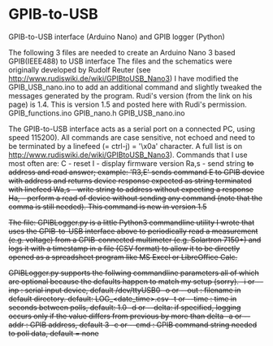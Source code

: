 # GPIB-to-USB
GPIB-to-USB interface (Arduino Nano) and GPIB logger (Python)

The following 3 files are needed to create an Arduino Nano 3 based GPIB(IEEE488) to USB interface
The files and the schematics were originally developed by Rudolf Reuter (see http://www.rudiswiki.de/wiki/GPIBtoUSB_Nano3)
I have modified the GPIB_USB_nano.ino to add an additional command and slightly tweaked the messages generated by the program. Rudi's version (from the link on his page) is 1.4. This is version 1.5 and posted here with Rudi's permission. 
  GPIB_functions.ino
  GPIB_nano.h
  GPIB_USB_nano.ino
  
The GPIB-to-USB interface acts as a serial port on a connected PC, using speed 115200). All commands are case sensitive, not echoed and need to be terminated by a linefeed (= ctrl-j) = '\x0a' character. A full list is on http://www.rudiswiki.de/wiki/GPIBtoUSB_Nano3). Commands that I use most often are:
 C     - reset
 I     - display firmware version
 Ra,s  - send string <s> to address <a> and read answer; example: 'R3,E<linefeed>' sends command E to GPIB device with address and returns device response expected as string terminated with linefeed
 Wa,s  - write string <s> to address <a>  without expecting a response
 Ha,   - perform a read of device <a> without sending any command (note that the comma is still needed).  This command is new in version 1.5

The file:
  GPIBLogger.py 
is a little Python3 commandline utility I wrote that uses the GPIB-to-USB interface above to periodically read a measurement (e.g. voltage) from a GPIB-connected multimeter (e.g. Solartron 7150+) and logs it with a timestamp in a file (CSV format) to allow it to be directly opened as a spreadsheet program like MS Excel or LibreOffice Calc. 

GPIBLogger.py supports the follwing commandline parameters all of which are optional because the defaults happen to match my setup (sorry). 
-i or --inp  : serial input device, default /dev/ttyUSB0
-o or --out  : filename in default directory. default: LOG_<date_time>.csv
-t or --time : time in seconds between polls, default: 1.0
-d or --delta: if specified, logging occurs only if the value differs from previous by more than delta 
-a or --addr : GPIB address, default 3
-c or --cmd  : GPIB command string needed to poll data, default = none
